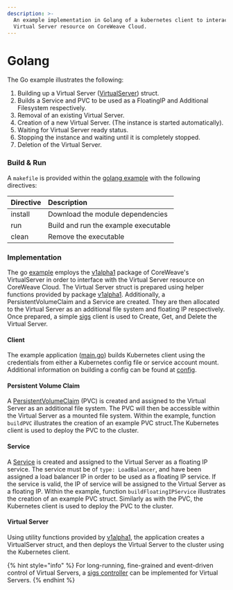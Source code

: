 ```yaml
---
description: >-
  An example implementation in Golang of a kubernetes client to interact with a
  Virtual Server resource on CoreWeave Cloud.
---
```


# Golang

The Go example illustrates the following:

1. Building up a Virtual Server \([VirtualServer](https://github.com/coreweave/virtual-server/blob/13872bda37fadf2ea85bd2ac3a976c864548492d/api/v1alpha1/virtualserver_types.go#L64)\) struct.
2. Builds a Service and PVC to be used as a FloatingIP and Additional Filesystem respectively.
3. Removal of an existing Virtual Server.
4. Creation of a new Virtual Server. \(The instance is started automatically\).
5. Waiting for Virtual Server ready status.
6. Stopping the instance and waiting until it is completely stopped.
7. Deletion of the Virtual Server.

### Build & Run

A `makefile` is provided within the [golang example](https://github.com/coreweave/kubernetes-cloud/tree/master/virtual-server/examples/go) with the following directives:

| Directive | Description |
| :--- | :--- |
| install | Download the module dependencies |
| run | Build and run the example executable |
| clean | Remove the executable |

### Implementation

The go [example](https://github.com/coreweave/kubernetes-cloud/blob/master/virtual-server/examples/go/main.go) employs the [v1alpha1](https://pkg.go.dev/github.com/coreweave/virtual-server/api/v1alpha1) package of CoreWeave's VirtualServer in order to interface with the Virtual Server resource on CoreWeave Cloud. The Virtual Server struct is prepared using helper functions provided by package [v1alpha1](https://pkg.go.dev/github.com/coreweave/virtual-server/api/v1alpha1). Additionally, a PersistentVolumeClaim and a Service are created. They are then allocated to the Virtual Server as an additional file system and floating IP respectively. Once prepared, a simple [sigs](https://github.com/kubernetes-sigs/controller-runtime) client is used to Create, Get, and Delete the Virtual Server. 

#### Client

The example application \([main.go](https://github.com/coreweave/kubernetes-cloud/blob/master/virtual-server/examples/go/main.go)\) builds Kubernetes client using the credentials from either a Kubernetes config file or service account mount. Additional information on building a config can be found at [config](https://pkg.go.dev/sigs.k8s.io/controller-runtime/pkg/client/config). 

#### Persistent Volume Claim

A [PersistentVolumeClaim](https://kubernetes.io/docs/concepts/storage/persistent-volumes/) \(PVC\) is created and assigned to the Virtual Server as an additional file system. The PVC will then be accessible within the Virtual Server as a mounted file system. Within the example, function `buildPVC` illustrates the creation of an example PVC struct.The Kubernetes client is used to deploy the PVC to the cluster.

#### Service

A [Service](https://kubernetes.io/docs/concepts/services-networking/service/) is created and assigned to the Virtual Server as a floating IP service. The service must be of `type: LoadBalancer`, and have been assigned a load balancer IP in order to be used as a floating IP service. If the service is valid, the IP of service will be assigned to the Virtual Server as a floating IP. Within the example, function `buildFloatingIPService` illustrates the creation of an example PVC struct. Similarly as with the PVC, the Kubernetes client is used to deploy the PVC to the cluster.

#### Virtual Server

Using utility functions provided by [v1alpha1](https://pkg.go.dev/github.com/coreweave/virtual-server/api/v1alpha1), the application creates a VirtualServer struct, and then deploys the Virtual Server to the cluster using the Kubernetes client.

{% hint style="info" %}
For long-running, fine-grained and event-driven control of Virtual Servers, a [sigs controller](https://pkg.go.dev/sigs.k8s.io/controller-runtime/pkg/builder) can  be implemented for Virtual Servers.
{% endhint %}

